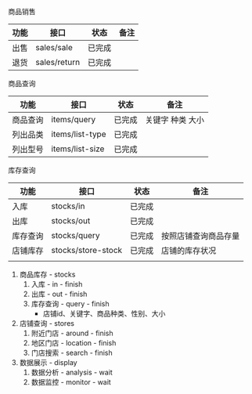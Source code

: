 商品销售

| 功能 | 接口         | 状态   | 备注 |
| ---- | ------------ | ------ | ---- |
| 出售 | sales/sale   | 已完成 |      |
| 退货 | sales/return | 已完成 |      |

商品查询

| 功能 | 接口         | 状态   | 备注 |
| ---- | ---- | ---- | ---- |
| 商品查询 | items/query | 已完成 | 关键字 种类 大小 |
| 列出品类 | items/list-type | 已完成 |      |
| 列出型号 | items/list-size | 已完成 |      |

库存查询

| 功能     | 接口               | 状态   | 备注                 |
| -------- | ------------------ | ------ | -------------------- |
| 入库     | stocks/in          | 已完成 |                      |
| 出库     | stocks/out         | 已完成 |                      |
| 库存查询 | stocks/query       | 已完成 | 按照店铺查询商品存量 |
| 店铺库存 | stocks/store-stock | 已完成 | 店铺的库存状况       |
|          |                    |        |                      |




1. 商品库存 - stocks
   1. 入库 - in  - finish
   2. 出库 - out - finish
   3. 库存查询 - query - finish
      - 店铺id、关键字、商品种类、性别、大小
2. 店铺查询 - stores
   1. 附近门店 - around  - finish
   2. 地区门店 - location - finish
   3. 门店搜索 - search - finish
3. 数据展示 - display
   1. 数据分析 - analysis - wait
   2. 数据监控 - monitor - wait
